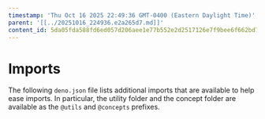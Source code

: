 ```yaml
---
timestamp: 'Thu Oct 16 2025 22:49:36 GMT-0400 (Eastern Daylight Time)'
parent: '[[../20251016_224936.e2a265d7.md]]'
content_id: 5da05fda588fd6ed057d206aee1e77b552e2d2517126e7f9bee6f662bd7c0afe
---
```


# Imports

The following `deno.json` file lists additional imports that are available to help ease imports. In particular, the utility folder and the concept folder are available as the `@utils` and `@concepts` prefixes.
